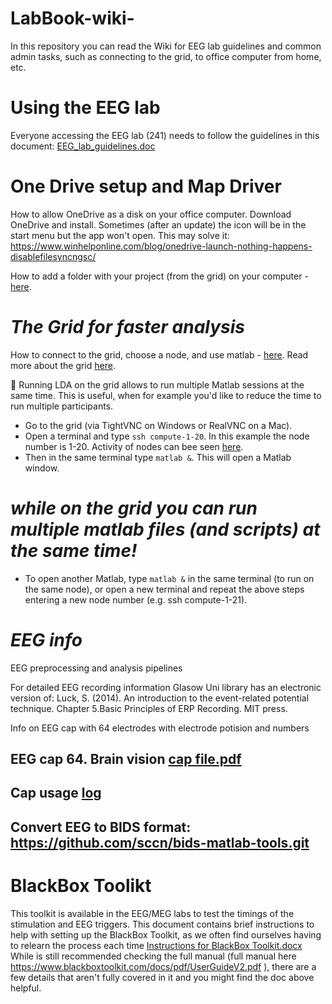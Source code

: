 # LabBook-wiki-

In this repository you can read the Wiki for EEG lab guidelines and common admin tasks, such as connecting to the grid, to office computer from home, etc. 

# Using the EEG lab

Everyone accessing the EEG lab (241) needs to follow the guidelines in this document: [EEG_lab_guidelines.doc](https://github.com/PhiliastidesLab/LabBook-wiki-/blob/main/eegLab241_guidelines.docx)  

# One Drive setup and Map Driver
How to allow OneDrive as a disk on your office computer. Download OneDrive and install. Sometimes (after an update) the icon will be in the start menu but the app won't open. This may solve it:
https://www.winhelponline.com/blog/onedrive-launch-nothing-happens-disablefilesyncngsc/

How to add a folder with your project (from the grid) on your computer - [here](https://github.com/PhiliastidesLab/LabBook-wiki-/blob/main/Map_drive1.png).

# _The Grid for faster analysis_
How to connect to the grid, choose a node, and use matlab - [here](https://raw.githubusercontent.com/PhiliastidesLab/LabBook-wiki-/main/gird_connect1.png).
Read more about the grid [here](https://support.psy.gla.ac.uk/index.php/inst/grid).

🔶 Running LDA on the grid allows to run multiple Matlab sessions at the same time. This is useful, when for example you'd like to reduce the time to run multiple participants. 
* Go to the grid (via TightVNC on Windows or RealVNC on a Mac). 
* Open a terminal and type `ssh compute-1-20`. In this example the node number is 1-20. Activity of nodes can bee seen [here](http://ccn00.psy.gla.ac.uk/ganglia/).
* Then in the same terminal type `matlab &`. This will open a Matlab window. 

# _while on the grid you can run multiple matlab files (and scripts) at the same time!_
* To open another Matlab, type `matlab &` in the same terminal (to run on the same node), or open a new terminal and repeat the above steps entering a new node number (e.g. ssh compute-1-21).


# _EEG info_

EEG preprocessing and analysis pipelines 

For detailed EEG recording information Glasow Uni library has an electronic version of: Luck, S. (2014). An introduction to the event-related potential technique. Chapter 5.Basic Principles of ERP Recording. MIT press.

Info on EEG cap with 64 electrodes with electrode potision and numbers 

## EEG cap 64. Brain vision [cap file.pdf](https://github.com/PhiliastidesLab/LabBook-wiki-/blob/main/BC-64-X28_Philiastides.pdf)  

## Cap usage [log](https://docs.google.com/spreadsheets/d/1uSCQBgyfLt5m5uFhFGr-5tHs48YUQIHV/edit?usp=sharing&ouid=107561805852058488076&rtpof=true&sd=true)

## Convert EEG to BIDS format: https://github.com/sccn/bids-matlab-tools.git

# BlackBox Toolikt
This toolkit is available in the EEG/MEG labs to test the timings of the stimulation and EEG triggers. 
This document contains brief instructions to help with setting up the BlackBox Toolkit, as we often find ourselves having to relearn the process each time [Instructions for BlackBox Toolkit.docx](https://github.com/PhiliastidesLab/LabBook-wiki-/blob/main/Instructions%20for%20BlackBox%20Toolkit.docx)  
While is still recommended checking the full manual (full manual here https://www.blackboxtoolkit.com/docs/pdf/UserGuideV2.pdf ), there are a few details that aren't fully covered in it and you might find the doc above helpful.
